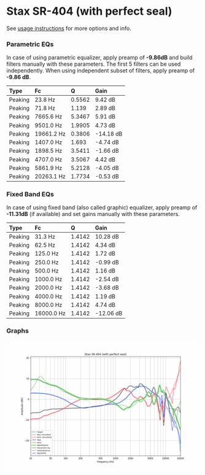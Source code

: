 # Stax SR-404 (with perfect seal)
See [usage instructions](https://github.com/jaakkopasanen/AutoEq#usage) for more options and info.

### Parametric EQs
In case of using parametric equalizer, apply preamp of **-9.86dB** and build filters manually
with these parameters. The first 5 filters can be used independently.
When using independent subset of filters, apply preamp of **-9.86 dB**.

| Type    | Fc         |      Q | Gain      |
|:--------|:-----------|:-------|:----------|
| Peaking | 23.8 Hz    | 0.5562 | 9.42 dB   |
| Peaking | 71.8 Hz    | 1.139  | 2.89 dB   |
| Peaking | 7665.6 Hz  | 5.3467 | 5.91 dB   |
| Peaking | 9501.0 Hz  | 1.9905 | 4.73 dB   |
| Peaking | 19661.2 Hz | 0.3806 | -14.18 dB |
| Peaking | 1407.0 Hz  | 1.693  | -4.74 dB  |
| Peaking | 1898.5 Hz  | 3.5411 | -1.66 dB  |
| Peaking | 4707.0 Hz  | 3.5067 | 4.42 dB   |
| Peaking | 5861.9 Hz  | 5.2128 | -4.05 dB  |
| Peaking | 20263.1 Hz | 1.7734 | -0.53 dB  |

### Fixed Band EQs
In case of using fixed band (also called graphic) equalizer, apply preamp of **-11.31dB**
(if available) and set gains manually with these parameters.

| Type    | Fc         |      Q | Gain      |
|:--------|:-----------|:-------|:----------|
| Peaking | 31.3 Hz    | 1.4142 | 10.28 dB  |
| Peaking | 62.5 Hz    | 1.4142 | 4.34 dB   |
| Peaking | 125.0 Hz   | 1.4142 | 1.72 dB   |
| Peaking | 250.0 Hz   | 1.4142 | -0.99 dB  |
| Peaking | 500.0 Hz   | 1.4142 | 1.16 dB   |
| Peaking | 1000.0 Hz  | 1.4142 | -2.54 dB  |
| Peaking | 2000.0 Hz  | 1.4142 | -3.68 dB  |
| Peaking | 4000.0 Hz  | 1.4142 | 1.19 dB   |
| Peaking | 8000.0 Hz  | 1.4142 | 4.74 dB   |
| Peaking | 16000.0 Hz | 1.4142 | -12.06 dB |

### Graphs
![](./Stax%20SR-404%20(with%20perfect%20seal).png)